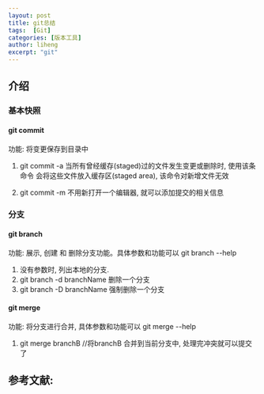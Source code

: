 ```yaml
---
layout: post
title: git总结
tags:  [Git]
categories: [版本工具]
author: liheng
excerpt: "git"
---
```

## 介绍

### 基本快照

#### git commit

功能: 将变更保存到目录中

1. git commit -a 当所有曾经缓存(staged)过的文件发生变更或删除时, 使用该条命令
会将这些文件放入缓存区(staged area), 该命令对新增文件无效

2. git commit -m 不用新打开一个编辑器, 就可以添加提交的相关信息

### 分支

#### git branch

功能: 展示, 创建 和 删除分支功能。具体参数和功能可以 git branch --help

1. 没有参数时, 列出本地的分支.
2. git branch -d branchName 删除一个分支
3. git branch -D branchName 强制删除一个分支

#### git merge

功能: 将分支进行合并, 具体参数和功能可以  git merge --help

1. git merge branchB //将branchB 合并到当前分支中, 处理完冲突就可以提交了


## 参考文献:

